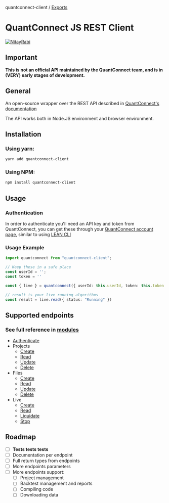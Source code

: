 quantconnect-client / [Exports](modules.md)

# QuantConnect JS REST Client
[![NitayRabi](https://circleci.com/gh/NitayRabi/quantconnect-client.svg?style=svg)](https://app.circleci.com/pipelines/github/NitayRabi/quantconnect-client)

## Important

**This is not an official API maintained by the QuantConnect team, and is in (VERY) early stages of development.** 

## General 

An open-source wrapper over the REST API described in [QuantConnect's documentation](https://www.quantconnect.com/docs/v2/our-platform/api-reference#)

The API works both in Node.JS environment and browser environment.

## Installation 

### Using yarn:
```sh
yarn add quantconnect-client
```
### Using NPM:
```sh
npm install quantconnect-client
```

## Usage 

### Authentication

In order to authenticate you'll need an API key and token from QuantConnect, you can get these through your [QuantConnect account page](https://www.quantconnect.com/account), similar to using [LEAN CLI](https://www.quantconnect.com/docs/v2/lean-cli/api-reference/lean-login#01-Introduction)

### Usage Example

```ts
import quantconnect from "quantconnect-client";

// Keep these in a safe place
const userId = '';
const token = ''

const { live } = quantconnect({ userId: this.userId, token: this.token });

// result is your live running algorithms
const result = live.read({ status: "Running" })
```

## Supported endpoints

### See full reference in [modules](./docs/modules.md)

- [Authenticate](https://www.quantconnect.com/docs/v2/our-platform/api-reference/authentication)
- Projects
  - [Create](https://www.quantconnect.com/docs/v2/our-platform/api-reference/project-management/create-project)
  - [Read](https://www.quantconnect.com/docs/v2/our-platform/api-reference/project-management/read-project)
  - [Update](https://www.quantconnect.com/docs/v2/our-platform/api-reference/project-management/update-project)
  - [Delete](https://www.quantconnect.com/docs/v2/our-platform/api-reference/project-management/delete-project)
- Files
  - [Create](https://www.quantconnect.com/docs/v2/our-platform/api-reference/file-management/create-file)
  - [Read](https://www.quantconnect.com/docs/v2/our-platform/api-reference/file-management/read-file) 
  - [Update](https://www.quantconnect.com/docs/v2/our-platform/api-reference/file-management/update-file) 
  - [Delete](https://www.quantconnect.com/docs/v2/our-platform/api-reference/file-management/delete-file)
- Live
  - [Create](https://www.quantconnect.com/docs/v2/our-platform/api-reference/live-management/create-live-algorithm)
  - [Read](https://www.quantconnect.com/docs/v2/our-platform/api-reference/live-management/read-live-algorithm/get-live-algorithm-statistics)
  - [Liquidate](https://www.quantconnect.com/docs/v2/our-platform/api-reference/live-management/update-live-algorithm/liquidate-live-portfolio)
  - [Stop](https://www.quantconnect.com/docs/v2/our-platform/api-reference/live-management/update-live-algorithm/stop-live-algorithm)

## Roadmap

- [ ] **Tests tests tests**
- [ ] Documentation per endpoint
- [ ] Full return types from endpoints
- [ ] More endpoints parameters
- [ ] More endpoints support:
  - [ ] Project management
  - [ ] Backtest management and reports
  - [ ] Compiling code
  - [ ] Downloading data
